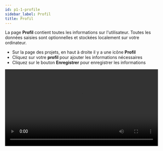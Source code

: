 ```yaml
---
id: p1-1-profile
sidebar_label: Profil
title: Profil
---
```


La page **Profil** contient toutes les informations sur l'utilisateur. Toutes les données saisies sont optionnelles et stockées localement sur votre ordinateur.

- Sur la page des projets, en haut à droite il y a une icône **Profil**
- Cliquez sur votre **profil** pour ajouter les informations nécessaires
- Cliquez sur le bouton **Enregistrer** pour enregistrer les informations



<video controls src="/0.5.5/en-profile.mov.mov" width="100%" type="video/mov"> </video>


 

  